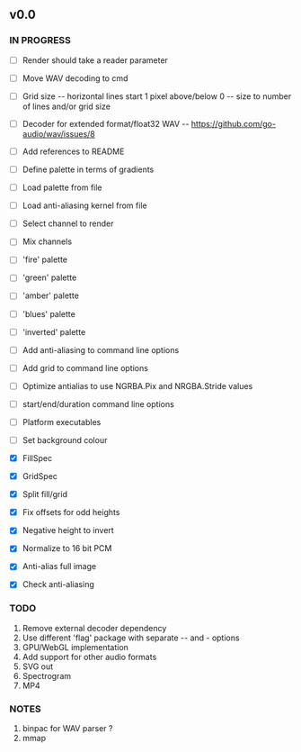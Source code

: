 ## v0.0

### IN PROGRESS

- [ ] Render should take a reader parameter
- [ ] Move WAV decoding to cmd

- [ ] Grid size
      -- horizontal lines start 1 pixel above/below 0
      -- size to number of lines and/or grid size
- [ ] Decoder for extended format/float32 WAV
      -- https://github.com/go-audio/wav/issues/8

- [ ] Add references to README
- [ ] Define palette in terms of gradients
- [ ] Load palette from file
- [ ] Load anti-aliasing kernel from file
- [ ] Select channel to render
- [ ] Mix channels
- [ ] 'fire' palette
- [ ] 'green' palette
- [ ] 'amber' palette
- [ ] 'blues' palette
- [ ] 'inverted' palette
- [ ] Add anti-aliasing to command line options
- [ ] Add grid to command line options
- [ ] Optimize antialias to use NGRBA.Pix and NRGBA.Stride values
- [ ] start/end/duration command line options
- [ ] Platform executables
- [ ] Set background colour

- [x] FillSpec
- [x] GridSpec
- [x] Split fill/grid
- [x] Fix offsets for odd heights
- [x] Negative height to invert
- [x] Normalize to 16 bit PCM
- [x] Anti-alias full image
- [x] Check anti-aliasing

### TODO

1. Remove external decoder dependency
2. Use different 'flag' package with separate -- and - options
3. GPU/WebGL implementation
4. Add support for other audio formats
5. SVG out
6. Spectrogram
7. MP4

### NOTES

1. binpac for WAV parser ?
2. mmap
